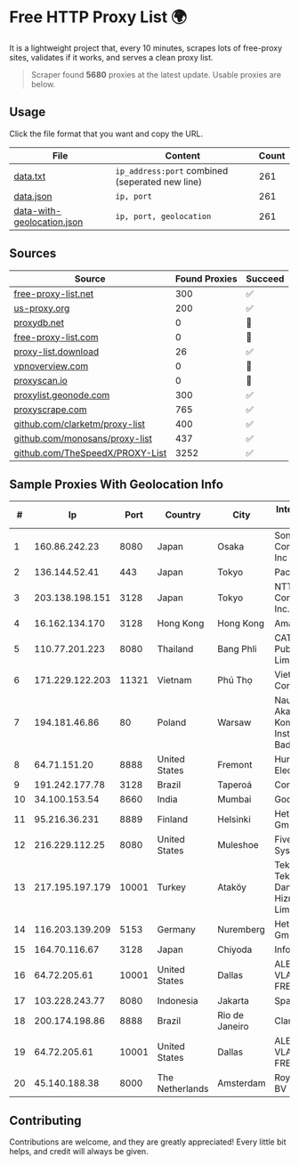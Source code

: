 
# Free HTTP Proxy List 🌍

It is a lightweight project that, every 10 minutes, scrapes lots of free-proxy sites, validates if it works, and serves a clean proxy list.


> Scraper found **5680** proxies at the latest update. Usable proxies are below.

## Usage

Click the file format that you want and copy the URL.


|File|Content|Count|
|----|-------|-----|
|[data.txt](https://raw.githubusercontent.com/themiralay/Proxy-List-World/master/data.txt)|`ip_address:port` combined (seperated new line)|261|
|[data.json](https://raw.githubusercontent.com/themiralay/Proxy-List-World/master/data.json)|`ip, port`|261|
|[data-with-geolocation.json](https://raw.githubusercontent.com/themiralay/Proxy-List-World/master/data-with-geolocation.json)|`ip, port, geolocation`|261|

## Sources

|Source|Found Proxies|Succeed|
|------|-------------|-------|
|[free-proxy-list.net](https://free-proxy-list.net)|300|✅|
|[us-proxy.org](https://www.us-proxy.org)|200|✅|
|[proxydb.net](http://proxydb.net)|0|🚫|
|[free-proxy-list.com](https://free-proxy-list.com/?page=&port=&type%5B%5D=http&type%5B%5D=https&up_time=0&search=Search)|0|🚫|
|[proxy-list.download](https://www.proxy-list.download/HTTP)|26|✅|
|[vpnoverview.com](https://vpnoverview.com/privacy/anonymous-browsing/free-proxy-servers)|0|🚫|
|[proxyscan.io](https://www.proxyscan.io)|0|🚫|
|[proxylist.geonode.com](https://proxylist.geonode.com/api/proxy-list?limit=300&page=1&sort_by=lastChecked&sort_type=desc&protocols=http,https)|300|✅|
|[proxyscrape.com](https://api.proxyscrape.com/v2/?request=displayproxies&protocol=http&timeout=10000&country=all&ssl=all&anonymity=all)|765|✅|
|[github.com/clarketm/proxy-list](https://raw.githubusercontent.com/clarketm/proxy-list/master/proxy-list-raw.txt)|400|✅|
|[github.com/monosans/proxy-list](https://raw.githubusercontent.com/monosans/proxy-list/main/proxies/http.txt)|437|✅|
|[github.com/TheSpeedX/PROXY-List](https://raw.githubusercontent.com/TheSpeedX/PROXY-List/master/http.txt)|3252|✅|


## Sample Proxies With Geolocation Info

|#|Ip|Port|Country|City|Internet Service Provider|
|-|--|----|-------|----|-------------------------|
|1|160.86.242.23|8080|Japan|Osaka|Sony Network Communications Inc|
|2|136.144.52.41|443|Japan|Tokyo|Packet Host, Inc.|
|3|203.138.198.151|3128|Japan|Tokyo|NTT PC Communications, Inc.|
|4|16.162.134.170|3128|Hong Kong|Hong Kong|Amazon.com|
|5|110.77.201.223|8080|Thailand|Bang Phli|CAT Telecom Public Company Limited|
|6|171.229.122.203|11321|Vietnam|Phú Thọ|Viettel Corporation|
|7|194.181.46.86|80|Poland|Warsaw|Naukowa I Akademicka Siec Komputerowa Instytut Badawczy|
|8|64.71.151.20|8888|United States|Fremont|Hurricane Electric LLC|
|9|191.242.177.78|3128|Brazil|Taperoá|Conect Telecom|
|10|34.100.153.54|8660|India|Mumbai|Google LLC|
|11|95.216.36.231|8889|Finland|Helsinki|Hetzner Online GmbH|
|12|216.229.112.25|8080|United States|Muleshoe|Five Area Systems, LLC|
|13|217.195.197.179|10001|Turkey|Ataköy|Teknoboss Teknoloji VE Danismanlik Hizmetleri Limited Sirketi|
|14|116.203.139.209|5153|Germany|Nuremberg|Hetzner Online GmbH|
|15|164.70.116.67|3128|Japan|Chiyoda|InfoSphere|
|16|64.72.205.61|10001|United States|Dallas|ALEXANDRU VLAD trading as FREAKHOSTING|
|17|103.228.243.77|8080|Indonesia|Jakarta|SpaceX Starlink|
|18|200.174.198.86|8888|Brazil|Rio de Janeiro|Claro S.A|
|19|64.72.205.61|10001|United States|Dallas|ALEXANDRU VLAD trading as FREAKHOSTING|
|20|45.140.188.38|8000|The Netherlands|Amsterdam|RoyaleHosting BV|



## Contributing

Contributions are welcome, and they are greatly appreciated! Every
little bit helps, and credit will always be given.

